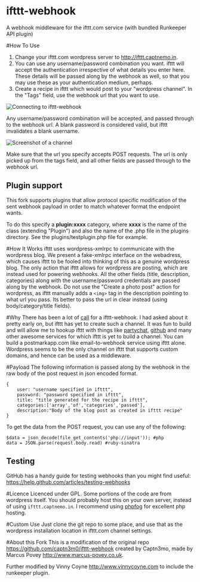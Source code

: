 ifttt-webhook
=============

A webhook middleware for the ifttt.com service (with bundled Runkeeper API plugin)

#How To Use
1. Change your ifttt.com wordpress server to <http://ifttt.captnemo.in>.
2. You can use any username/password combination you want. ifttt will accept the authentication irrespective of what details you enter here. These details will be passed along by the webhook as well, so that you may use these as your authentication medium, perhaps.
3. Create a recipe in ifttt which would post to your "wordpress channel". In the "Tags" field, use the webhook url that you want to use.

![Connecting to ifttt-webhook](http://i.imgur.com/RA0Jb.png "You can type in any username/password you want")

Any username/password combination will be accepted, and passed through to the webhook url. A blank password is considered valid, but ifttt invalidates a blank username.

![Screenshot of a channel](http://i.imgur.com/5FaU1.png "Sample Channel for use as a webhook")

Make sure that the url you specify accepts POST requests. The url is only picked up from the tags field, and all other fields are passed through to the webhook url.

Plugin support
--------------

This fork supports plugins that allow protocol specific modification of the sent webhook payload in order to match whatever format the endpoint wants.

To do this specify a **plugin:xxxx** category, where **xxxx** is the name of the class (extending "Plugin") and also the name of the .php file in the plugins directory. See the plugins/testplugin.php file for example.

#How It Works
ifttt uses wordpress-xmlrpc to communicate with the wordpress blog. We present a fake-xmlrpc interface on the webadress, which causes ifttt to be fooled into thinking of this as a genuine wordpress blog. The only action that ifttt allows for wordpress are posting, which are instead used for powering webhooks. All the other fields (title, description, categories) along with the username/password credentials are passed along by the webhook. Do not use the "Create a photo post" action for wordpress, as ifttt manually adds a `<img>` tag in the description pointing to what url you pass. Its better to pass the url in clear instead (using body/category/title fields).

#Why
There has been a lot of [call](http://blog.jazzychad.net/2012/08/05/ifttt-needs-webhooks-stat.html) for a ifttt-webhook. I had asked about it pretty early on, but ifttt has yet to create such a channel. It was fun to build and will allow me to hookup ifttt with things like [partychat][pc], [github](gh) and many other awesome services for which ifttt is yet to build a channel. You can build a postmarkapp.com like email-to-webhook service using ifttt alone. Wordpress seems to be the only channel on ifttt that supports custom domains, and hence can be used as a middleware.

#Payload
The following information is passed along by the webhook in the raw body of the post request in json encoded format.

    {
    	user: "username specified in ifttt",
    	password: "password specified in ifttt",
    	title: "title generated for the recipe in ifttt",
    	categories:['array','of','categories','passed'],
    	description:"Body of the blog post as created in ifttt recipe"
    }

To get the data from the POST request, you can use any of the following:

    $data = json_decode(file_get_contents('php://input')); #php
    data = JSON.parse(request.body.read) #ruby-sinatra

Testing
-------
GitHub has a handy guide for testing webhooks than you might find useful: https://help.github.com/articles/testing-webhooks

#Licence
Licenced under GPL. Some portions of the code are from wordpress itself. You should probably host this on your own server, instead of using `ifttt.captnemo.in`. I recommend using [phpfog](https://phpfog.com/?a_aid=64682331 "My Affiliate Link") for excellent php hosting.

#Custom Use
Just clone the git repo to some place, and use that as the wordpress installation location in ifttt.com channel settings.

[pc]: http://partychat-hooks.appspot.com/ "Partychat Hooks"
[gh]: https://help.github.com/articles/post-receive-hooks/ "Github Post receive hooks"

#About this Fork
This is a modification of the original repo <https://github.com/captn3m0/ifttt-webhook> created by Captn3mo, made by Marcus Povey <http://www.marcus-povey.co.uk>.

Further modified by Vinny Coyne <http://www.vinnycoyne.com> to include the runkeeper plugin.
